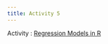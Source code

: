 ```yaml
---
title: Activity 5 
---
```


Activity 
  : [Regression Models in R](https://datafest-prep.github.io/class_activities/ca_5.html)
